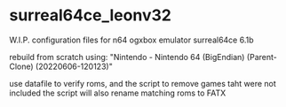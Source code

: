 # surreal64ce_leonv32
W.I.P.
configuration files for n64 ogxbox emulator surreal64ce 6.1b

rebuild from scratch using: "Nintendo - Nintendo 64 (BigEndian) (Parent-Clone) (20220606-120123)"

use datafile to verify roms, and the script to remove games taht were not included
the script will also rename matching roms to FATX

